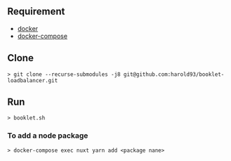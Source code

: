 
## Requirement
* [docker](https://docs.docker.com/get-docker/)
* [docker-compose](https://docs.docker.com/compose/install/)

## Clone
```shell
> git clone --recurse-submodules -j8 git@github.com:harold93/booklet-loadbalancer.git
```
## Run
```shell
> booklet.sh
```

### To add a node package
```shell
> docker-compose exec nuxt yarn add <package nane>
```